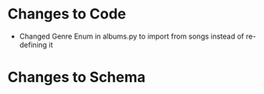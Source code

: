 # Changes to Code
- Changed Genre Enum in albums.py to import from songs instead of re-defining it

# Changes to Schema